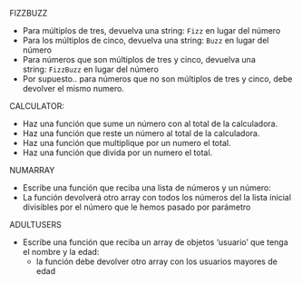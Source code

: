 
FIZZBUZZ

- Para múltiplos de tres, devuelva una string: `Fizz`
    en lugar del número
- Para los múltiplos de cinco, devuelva una string: `Buzz`
    en lugar del número
- Para números que son múltiplos de tres y cinco, devuelva una string: `FizzBuzz`
    en lugar del número
- Por supuesto.. para números que no son múltiplos de tres y cinco, debe devolver el mismo numero.


CALCULATOR:

- Haz una función que sume un número con al total de la calculadora.
- Haz una función que reste un número al total de la calculadora.
- Haz una función que multiplique por un numero el total.
- Haz una función que divida por un numero el total.


NUMARRAY

- Escribe una función que reciba una lista de números y un número:
- La función devolverá otro array con todos los números del la lista inicial divisibles por el número que le hemos pasado por parámetro



ADULTUSERS

- Escribe una función que reciba un array de objetos ‘usuario’ que tenga el nombre y la edad:
    - la función debe devolver otro array con los usuarios mayores de edad